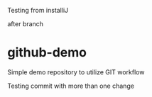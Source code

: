 Testing from installiJ

after branch
# github-demo
Simple demo repository to utilize GIT workflow

Testing commit with more than one change